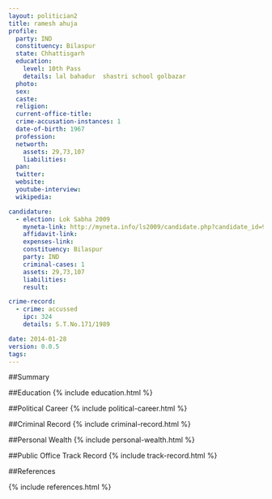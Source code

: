 ```yaml
---
layout: politician2
title: ramesh ahuja
profile: 
  party: IND
  constituency: Bilaspur
  state: Chhattisgarh
  education: 
    level: 10th Pass
    details: lal bahadur  shastri school golbazar
  photo: 
  sex: 
  caste: 
  religion: 
  current-office-title: 
  crime-accusation-instances: 1
  date-of-birth: 1967
  profession: 
  networth: 
    assets: 29,73,107
    liabilities: 
  pan: 
  twitter: 
  website: 
  youtube-interview: 
  wikipedia: 

candidature: 
  - election: Lok Sabha 2009
    myneta-link: http://myneta.info/ls2009/candidate.php?candidate_id=95
    affidavit-link: 
    expenses-link: 
    constituency: Bilaspur 
    party: IND
    criminal-cases: 1
    assets: 29,73,107
    liabilities: 
    result:  

crime-record: 
  - crime: accussed
    ipc: 324
    details: S.T.No.171/1989 

date: 2014-01-28
version: 0.0.5
tags: 
---
```

##Summary


##Education
{% include education.html %}


##Political Career
{% include political-career.html %}


##Criminal Record
{% include criminal-record.html %}


##Personal Wealth
{% include personal-wealth.html %}


##Public Office Track Record
{% include track-record.html %}


##References


{% include references.html %}